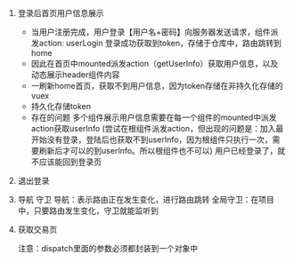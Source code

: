 1. 登录后首页用户信息展示
    - 当用户注册完成，用户登录【用户名+密码】向服务器发送请求，组件派发action: userLogin
        登录成功获取到token，存储于仓库中，路由跳转到home
    - 因此在首页中mounted派发action（getUserInfo）获取用户信息，以及动态展示header组件内容
    - 一刷新home首页，获取不到用户信息，因为token存储在非持久化存储的vuex
    - 持久化存储token
    - 存在的问题
        多个组件展示用户信息需要在每一个组件的mounted中派发action获取userInfo
            (尝试在根组件派发action，但出现的问题是：加入最开始没有登录，登陆后也获取不到userInfo，因为根组件只执行一次，需要刷新后才可以的到userInfo。所以根组件也不可以)
        用户已经登录了，就不应该能回到登录页

2. 退出登录

3. 导航 守卫
    导航：表示路由正在发生变化，进行路由跳转
    全局守卫：在项目中，只要路由发生变化，守卫就能监听到

4. 获取交易页

    注意：dispatch里面的参数必须都封装到一个对象中



